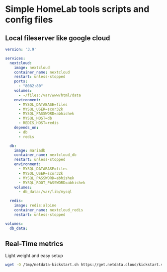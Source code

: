 # Simple HomeLab tools scripts and config files

## Local fileserver like google cloud

```yml
version: '3.9'

services:
  nextcloud:
    image: nextcloud
    container_name: nextcloud
    restart: unless-stopped
    ports:
      - "8082:80"
    volumes:
      - ~/files:/var/www/html/data 
    environment:
      - MYSQL_DATABASE=files
      - MYSQL_USER=scor32k
      - MYSQL_PASSWORD=abhishek
      - MYSQL_HOST=db
      - REDIS_HOST=redis
    depends_on:
      - db
      - redis

  db:
    image: mariadb
    container_name: nextcloud_db
    restart: unless-stopped
    environment:
      - MYSQL_DATABASE=files
      - MYSQL_USER=scor32k
      - MYSQL_PASSWORD=abhishek
      - MYSQL_ROOT_PASSWORD=abhishek
    volumes:
      - db_data:/var/lib/mysql

  redis:
    image: redis:alpine
    container_name: nextcloud_redis
    restart: unless-stopped

volumes:
  db_data:
```

## Real-Time metrics 

Light weight and easy setup

```sh
wget -O /tmp/netdata-kickstart.sh https://get.netdata.cloud/kickstart.sh && sh /tmp/netdata-kickstart.sh --disable-telemetry
```

